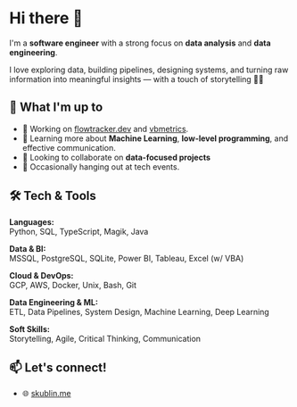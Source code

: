 # Hi there 👋

I'm a **software engineer** with a strong focus on **data analysis** and **data engineering**.  

I love exploring data, building pipelines, designing systems, and turning raw information into meaningful insights — with a touch of storytelling 🧠✨

## 🔧 What I'm up to

- 🚀 Working on [flowtracker.dev](https://flowtracker.dev) and [vbmetrics](https://github.com/vbmetrics).
- 🧠 Learning more about **Machine Learning**, **low-level programming**, and effective communication.
- 🤝 Looking to collaborate on **data-focused projects**
- 🎤 Occasionally hanging out at tech events.

## 🛠️ Tech & Tools

**Languages:**  
Python, SQL, TypeScript, Magik, Java  

**Data & BI:**  
MSSQL, PostgreSQL, SQLite, Power BI, Tableau, Excel (w/ VBA)  

**Cloud & DevOps:**  
GCP, AWS, Docker, Unix, Bash, Git  

**Data Engineering & ML:**  
ETL, Data Pipelines, System Design, Machine Learning, Deep Learning  

**Soft Skills:**  
Storytelling, Agile, Critical Thinking, Communication

## 📫 Let's connect!

- 🌐 [skublin.me](https://skublin.me)
